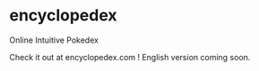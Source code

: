 encyclopedex
============

Online Intuitive Pokedex

Check it out at encyclopedex.com !
English version coming soon.
